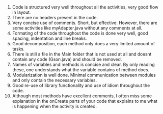 1. Code is structured very well throughout all the activities, very good flow in layout.
2. There are no headers present in the code.
3. Very concise use of comments. Short, but effective. However, there are some activities like myAdapter.java without any comments at all.
4. Formating of the code throughout the code is done very well, good spacing, indentation and line breaks.
5. Good decomposition, each method only does a very limited amount of tasks.
6. There is still a file in the Main folder that is not used at all and doesnt contain any code (Gson.java) and should be removed.
7. Names of variables and methods is concise and clear. By only reading these, one understands what the variable contains of method does.
8. Modularization is well done. Minimal communication between modules and only contain the necessary variables.
9. Good re-use of library functionality and use of idiom throughout the code.
10. Although most methods have excellent comments, I often miss some explanation in the onCreate parts of your code that explains to me
what is happening when the activity is created. 
